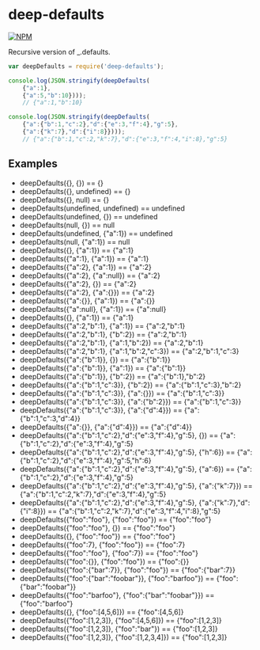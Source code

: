 # deep-defaults

[![NPM](https://nodei.co/npm/deep-defaults.png?compact=true)](https://nodei.co/npm/deep-defaults/)

Recursive version of _.defaults.

```javascript
var deepDefaults = require('deep-defaults');

console.log(JSON.stringify(deepDefaults(
    {"a":1}, 
    {"a":5,"b":10})));
    // {"a":1,"b":10} 

console.log(JSON.stringify(deepDefaults(
    {"a":{"b":1,"c":2},"d":{"e":3,"f":4},"g":5}, 
    {"a":{"k":7},"d":{"i":8}}))); 
    // {"a":{"b":1,"c":2,"k":7},"d":{"e":3,"f":4,"i":8},"g":5} 
```


## Examples
- deepDefaults({}, {}) == {} 
- deepDefaults({}, undefined) == {} 
- deepDefaults({}, null) == {} 
- deepDefaults(undefined, undefined) == undefined 
- deepDefaults(undefined, {}) == undefined 
- deepDefaults(null, {}) == null 
- deepDefaults(undefined, {"a":1}) == undefined 
- deepDefaults(null, {"a":1}) == null 
- deepDefaults({}, {"a":1}) == {"a":1} 
- deepDefaults({"a":1}, {"a":1}) == {"a":1} 
- deepDefaults({"a":2}, {"a":1}) == {"a":2} 
- deepDefaults({"a":2}, {"a":null}) == {"a":2} 
- deepDefaults({"a":2}, {}) == {"a":2} 
- deepDefaults({"a":2}, {"a":{}}) == {"a":2} 
- deepDefaults({"a":{}}, {"a":1}) == {"a":{}} 
- deepDefaults({"a":null}, {"a":1}) == {"a":null} 
- deepDefaults({}, {"a":1}) == {"a":1} 
- deepDefaults({"a":2,"b":1}, {"a":1}) == {"a":2,"b":1} 
- deepDefaults({"a":2,"b":1}, {"b":2}) == {"a":2,"b":1} 
- deepDefaults({"a":2,"b":1}, {"a":1,"b":2}) == {"a":2,"b":1} 
- deepDefaults({"a":2,"b":1}, {"a":1,"b":2,"c":3}) == {"a":2,"b":1,"c":3} 
- deepDefaults({"a":{"b":1}}, {}) == {"a":{"b":1}} 
- deepDefaults({"a":{"b":1}}, {"a":1}) == {"a":{"b":1}} 
- deepDefaults({"a":{"b":1}}, {"b":2}) == {"a":{"b":1},"b":2} 
- deepDefaults({"a":{"b":1,"c":3}}, {"b":2}) == {"a":{"b":1,"c":3},"b":2} 
- deepDefaults({"a":{"b":1,"c":3}}, {"a":{}}) == {"a":{"b":1,"c":3}} 
- deepDefaults({"a":{"b":1,"c":3}}, {"a":{"b":2}}) == {"a":{"b":1,"c":3}} 
- deepDefaults({"a":{"b":1,"c":3}}, {"a":{"d":4}}) == {"a":{"b":1,"c":3,"d":4}} 
- deepDefaults({"a":{}}, {"a":{"d":4}}) == {"a":{"d":4}} 
- deepDefaults({"a":{"b":1,"c":2},"d":{"e":3,"f":4},"g":5}, {}) == {"a":{"b":1,"c":2},"d":{"e":3,"f":4},"g":5} 
- deepDefaults({"a":{"b":1,"c":2},"d":{"e":3,"f":4},"g":5}, {"h":6}) == {"a":{"b":1,"c":2},"d":{"e":3,"f":4},"g":5,"h":6} 
- deepDefaults({"a":{"b":1,"c":2},"d":{"e":3,"f":4},"g":5}, {"a":6}) == {"a":{"b":1,"c":2},"d":{"e":3,"f":4},"g":5} 
- deepDefaults({"a":{"b":1,"c":2},"d":{"e":3,"f":4},"g":5}, {"a":{"k":7}}) == {"a":{"b":1,"c":2,"k":7},"d":{"e":3,"f":4},"g":5} 
- deepDefaults({"a":{"b":1,"c":2},"d":{"e":3,"f":4},"g":5}, {"a":{"k":7},"d":{"i":8}}) == {"a":{"b":1,"c":2,"k":7},"d":{"e":3,"f":4,"i":8},"g":5} 
- deepDefaults({"foo":"foo"}, {"foo":"foo"}) == {"foo":"foo"} 
- deepDefaults({"foo":"foo"}, {}) == {"foo":"foo"} 
- deepDefaults({}, {"foo":"foo"}) == {"foo":"foo"} 
- deepDefaults({"foo":7}, {"foo":"foo"}) == {"foo":7} 
- deepDefaults({"foo":"foo"}, {"foo":7}) == {"foo":"foo"} 
- deepDefaults({"foo":{}}, {"foo":"foo"}) == {"foo":{}} 
- deepDefaults({"foo":{"bar":7}}, {"foo":"foo"}) == {"foo":{"bar":7}} 
- deepDefaults({"foo":{"bar":"foobar"}}, {"foo":"barfoo"}) == {"foo":{"bar":"foobar"}} 
- deepDefaults({"foo":"barfoo"}, {"foo":{"bar":"foobar"}}) == {"foo":"barfoo"} 
- deepDefaults({}, {"foo":[4,5,6]}) == {"foo":[4,5,6]} 
- deepDefaults({"foo":[1,2,3]}, {"foo":[4,5,6]}) == {"foo":[1,2,3]} 
- deepDefaults({"foo":[1,2,3]}, {"foo":"bar"}) == {"foo":[1,2,3]} 
- deepDefaults({"foo":[1,2,3]}, {"foo":[1,2,3,4]}) == {"foo":[1,2,3]} 
